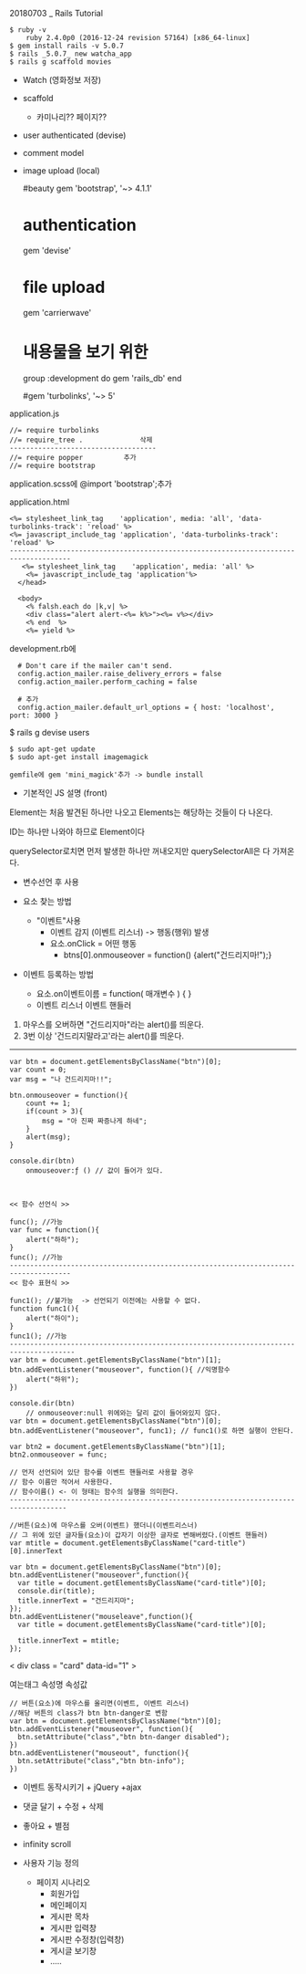 20180703 _ Rails Tutorial

    $ ruby -v
        ruby 2.4.0p0 (2016-12-24 revision 57164) [x86_64-linux]
    $ gem install rails -v 5.0.7
    $ rails _5.0.7_ new watcha_app
    $ rails g scaffold movies
    

- Watch (영화정보 저장)
- scaffold
  - 카미나리?? 페이지??
- user authenticated (devise)
- comment model
- image upload (local)

    #beauty
    gem 'bootstrap', '~> 4.1.1'
    # authentication
    gem 'devise'
    # file upload
    gem 'carrierwave'
    
    # 내용물을 보기 위한
    group :development do
        gem 'rails_db'
    end 
    
    #gem 'turbolinks', '~> 5'
    

application.js

    //= require turbolinks
    //= require_tree .				삭제
    ------------------------------------
    //= require popper			추가
    //= require bootstrap

application.scss에 @import 'bootstrap';추가

application.html

    <%= stylesheet_link_tag    'application', media: 'all', 'data-turbolinks-track': 'reload' %>
    <%= javascript_include_tag 'application', 'data-turbolinks-track': 'reload' %>
    -------------------------------------------------------------------------------------
       <%= stylesheet_link_tag    'application', media: 'all' %>
        <%= javascript_include_tag 'application'%>
      </head>
    
      <body>
        <% falsh.each do |k,v| %>
        <div class="alert alert-<%= k%>"><%= v%></div>
        <% end  %>
        <%= yield %>



development.rb에 

      # Don't care if the mailer can't send.
      config.action_mailer.raise_delivery_errors = false
      config.action_mailer.perform_caching = false
      
      # 추가
      config.action_mailer.default_url_options = { host: 'localhost', port: 3000 }

$  rails g devise users

    $ sudo apt-get update
    $ sudo apt-get install imagemagick
    
    gemfile에 gem 'mini_magick'추가 -> bundle install



- 기본적인 JS 설명 (front)

Element는 처음 발견된 하나만 나오고 Elements는 해당하는 것들이 다 나온다.



ID는 하나만 나와야 하므로 Element이다



querySelector로치면 먼저 발생한 하나만 꺼내오지만 querySelectorAll은 다 가져온다.



- 변수선언 후 사용





- 요소 찾는 방법
  - "이벤트"사용
    - 이벤트 감지 (이벤트 리스너)  ->  행동(행위) 발생         
    - 요소.onClick = 어떤 행동   
      - btns[0].onmouseover = function() {alert("건드리지마!");}
  
- 이벤트 등록하는 방법
  - 요소.on이벤트이름 = function( 매개변수 ) {   }
  -    이벤트 리스너	         이벤트 핸들러
  

1. 마우스를 오버하면 "건드리지마"라는 alert()를 띄운다.
2. 3번 이상 '건드리지말라고'라는 alert()를 띄운다.  

---

    var btn = document.getElementsByClassName("btn")[0];
    var count = 0;
    var msg = "나 건드리지마!!";
    
    btn.onmouseover = function(){
        count += 1;
        if(count > 3){
            msg = "아 진짜 짜증나게 하네";
        }
        alert(msg);
    }

    console.dir(btn)
    	onmouseover:ƒ () // 값이 들어가 있다.



    << 함수 선언식 >>
    
    func(); //가능
    var func = function(){
        alert("하하");
    }
    func(); //가능
    -------------------------------------------------------------------------------------
    << 함수 표현식 >>    
        
    func1(); //불가능  -> 선언되기 이전에는 사용할 수 없다.  
    function func1(){
        alert("하이");
    }
    func1(); //가능
    --------------------------------------------------------------------------------------
    var btn = document.getElementsByClassName("btn")[1];
    btn.addEventListener("mouseover", function(){ //익명함수
        alert("하위");
    })
    
    console.dir(btn)
    	// onmouseover:null 위에와는 달리 값이 들어와있지 않다.
    var btn = document.getElementsByClassName("btn")[0];
    btn.addEventListener("mouseover", func1); // func1()로 하면 실행이 안된다.
    
    var btn2 = document.getElementsByClassName("btn")[1];
    btn2.onmouseover = func;
    
    // 먼저 선언되어 있단 함수를 이벤트 핸들러로 사용할 경우
    // 함수 이름만 적어서 사용한다.
    // 함수이름() <- 이 형태는 함수의 실행을 의미한다.
    ------------------------------------------------------------------------------------    

    //버튼(요소)에 마우스를 오버(이벤트) 했더니(이벤트리스너)
    // 그 위에 있던 글자들(요소)이 갑자기 이상한 글자로 변해버렸다.(이벤트 핸들러)
    var mtitle = document.getElementsByClassName("card-title")[0].innerText
    
    var btn = document.getElementsByClassName("btn")[0];
    btn.addEventListener("mouseover",function(){
      var title = document.getElementsByClassName("card-title")[0];
      console.dir(title);
      title.innerText = "건드리지마";
    });
    btn.addEventListener("mouseleave",function(){
      var title = document.getElementsByClassName("card-title")[0];
      
      title.innerText = mtitle;
    });
    

< div   class = "card" data-id="1" ></div>

여는태그  속성명   속성값

    // 버튼(요소)에 마우스를 올리면(이벤트, 이벤트 리스너) 
    //해당 버튼의 class가 btn btn-danger로 변함
    var btn = document.getElementsByClassName("btn")[0];
    btn.addEventListener("mouseover", function(){
      btn.setAttribute("class","btn btn-danger disabled");
    })
    btn.addEventListener("mouseout", function(){
      btn.setAttribute("class","btn btn-info");
    })



- 이벤트 동작시키기 + jQuery +ajax
- 댓글 달기 + 수정  + 삭제
- 좋아요 + 별점
- infinity scroll



- 사용자 기능 정의
  - 페이지 시나리오
    - 회원가입
    - 메인페이지
    - 게시판 목차
    - 게시판 입력창
    - 게시판 수정창(입력창)
    - 게시글 보기창
    - .....

